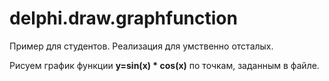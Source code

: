 delphi.draw.graphfunction
=========================

Пример для студентов. Реализация для умственно отсталых.

Рисуем график функции **y=sin(x) * cos(x)** по точкам, заданным в файле.
